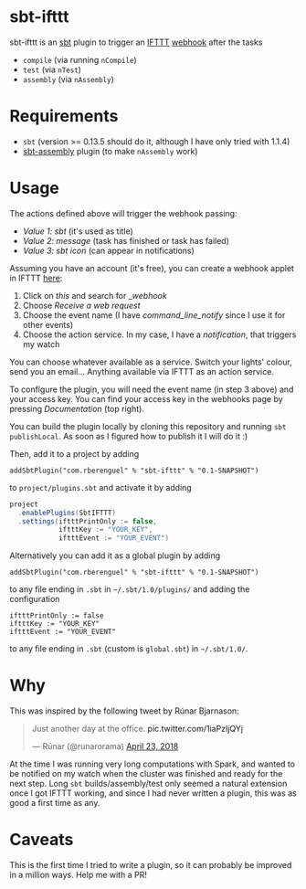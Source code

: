 # sbt-ifttt

sbt-ifttt is an [sbt](http://www.scala-sbt.org/) plugin to trigger an
[IFTTT](https://ifttt.com/maker_webhooks)
[webhook](https://ifttt.com/maker_webhooks) after the tasks

* `compile` (via running `nCompile`)
* `test` (via `nTest`)
* `assembly` (via `nAssembly`)

# Requirements

* `sbt` (version >= 0.13.5 should do it, although I have only tried with
  1.1.4)
* [sbt-assembly](https://github.com/sbt/sbt-assembly) plugin (to make
  `nAssembly` work)

# Usage

The actions defined above will trigger the webhook passing:
* _Value 1: sbt_ (it's used as title)
* _Value 2: message_ (task has finished or task has failed)
* _Value 3: sbt icon_ (can appear in notifications)

Assuming you have an account (it's free), you can create a webhook applet in
IFTTT [here](https://ifttt.com/create):

1. Click on _this_ and search for __webhook_
2. Choose _Receive a web request_
3. Choose the event name (I have _command\_line\_notify_ since I use it for
   other events)
4. Choose the action service. In my case, I have a _notification_, that triggers
   my watch

You can choose whatever available as a service. Switch your lights' colour, send
you an email... Anything available via IFTTT as an action service.

To configure the plugin, you will need the event name (in step 3 above) and your
access key. You can find your access key in the webhooks page by pressing
_Documentation_ (top right).

You can build the plugin locally by cloning this repository and running `sbt
publishLocal`. As soon as I figured how to publish it I will do it :)

Then, add it to a project by adding

```
addSbtPlugin("com.rberenguel" % "sbt-ifttt" % "0.1-SNAPSHOT")
```

to `project/plugins.sbt` and activate it by adding 

```scala
project
  .enablePlugins(SbtIFTTT)
  .settings(iftttPrintOnly := false,
            iftttKey := "YOUR_KEY",
            iftttEvent := "YOUR_EVENT")
```

Alternatively you can add it as a global plugin by adding

```
addSbtPlugin("com.rberenguel" % "sbt-ifttt" % "0.1-SNAPSHOT")
```
to any file ending in `.sbt` in `~/.sbt/1.0/plugins/` and adding the configuration

```
iftttPrintOnly := false
iftttKey := "YOUR_KEY"
iftttEvent := "YOUR_EVENT"
```
to any file ending in `.sbt` (custom is `global.sbt`) in `~/.sbt/1.0/`.

# Why

This was inspired by the following tweet by Rúnar Bjarnason:

<blockquote class="twitter-tweet" data-lang="en"><p lang="en" dir="ltr">Just another day at the office. <a src="https://t.co/1iaPzIjQYj">pic.twitter.com/1iaPzIjQYj</a></p>&mdash; Rúnar (@runarorama) <a href="https://twitter.com/runarorama/status/988460928298569728?ref_src=twsrc%5Etfw">April 23, 2018</a></blockquote>

At the time I was running very long computations with Spark, and wanted to be
notified on my watch when the cluster was finished and ready for the next step.
Long `sbt` builds/assembly/test only seemed a natural extension once I got IFTTT
working, and since I had never written a plugin, this was as good a first time
as any.

# Caveats

This is the first time I tried to write a plugin, so it can probably be improved
in a million ways. Help me with a PR!
